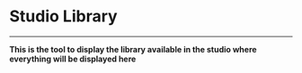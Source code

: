 # Studio Library
___

**This is the tool to display the library available in the studio where everything will be displayed here**
